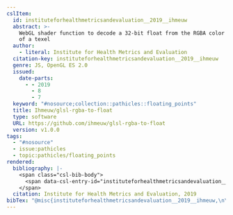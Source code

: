 ```yaml
---
cslItem:
  id: instituteforhealthmetricsandevaluation__2019__ihmeuw
  abstract: >-
    WebGL shader function to decode a 32-bit float from the RGBA color channels
    of a texel
  author:
    - literal: Institute for Health Metrics and Evaluation
  citation-key: instituteforhealthmetricsandevaluation__2019__ihmeuw
  genre: JS, OpenGL ES 2.0
  issued:
    date-parts:
      - - 2019
        - 8
        - 7
  keyword: "#nosource;collection::pathicles::floating_points"
  title: Ihmeuw/glsl-rgba-to-float
  type: software
  URL: https://github.com/ihmeuw/glsl-rgba-to-float
  version: v1.0.0
tags:
  - "#nosource"
  - issue:pathicles
  - topic:pathicles/floating_points
rendered:
  bibliography: |-
    <span class="csl-bib-body">
      <span data-csl-entry-id="instituteforhealthmetricsandevaluation__2019__ihmeuw" class="csl-entry">Institute for Health Metrics and Evaluation. 2019. <i>Ihmeuw/glsl-rgba-to-float</i> (v1.0.0) [JS, OpenGL ES 2.0]. <a href='https://github.com/ihmeuw/glsl-rgba-to-float'>https://github.com/ihmeuw/glsl-rgba-to-float</a></span>
    </span>
  citation: Institute for Health Metrics and Evaluation, 2019
bibTex: "@misc{instituteforhealthmetricsandevaluation__2019__ihmeuw,\n\tauthor = {{Institute for Health Metrics and Evaluation}},\n\tyear = {2019},\n\tmonth = {aug 7},\n\ttitle = {Ihmeuw/glsl-rgba-to-float},\n\ttype = {JS, {OpenGL} {ES} 2.0},\n\thowpublished = {https://github.com/ihmeuw/glsl-rgba-to-float},\n}\n\n"
---
```

